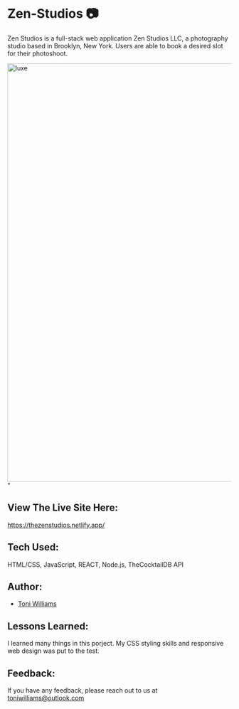 # Zen-Studios 📷 


Zen Studios is a full-stack web application Zen Studios LLC, a photography studio based in Brooklyn, New York. Users are able to book a desired slot for their photoshoot.

<img width="941" alt="luxe" src="https://user-images.githubusercontent.com/100317017/180592839-5657da77-fb4b-4a5b-9550-7d8dd259c440.png">
"


## View The Live Site Here: 
https://thezenstudios.netlify.app/

## Tech Used:
HTML/CSS, JavaScript, REACT, Node.js, TheCocktailDB API

## Author:
- [Toni Williams](https://toniwilliams.netlify.app)

## Lessons Learned:
I learned many things in this porject. My CSS styling skills and responsive web design was put to the test.


## Feedback:

If you have any feedback, please reach out to us at toniwilliams@outlook.com
